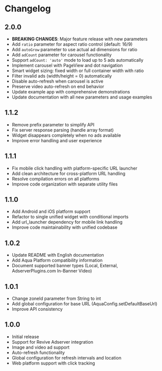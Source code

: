 # Changelog

## 2.0.0

* **BREAKING CHANGES**: Major feature release with new parameters
* Add `ratio` parameter for aspect ratio control (default: 16/9)
* Add `autoGrow` parameter to use actual ad dimensions for ratio
* Add `adCount` parameter for carousel functionality
* Support `adCount: 'auto'` mode to load up to 5 ads automatically
* Implement carousel with PageView and dot navigation
* Smart widget sizing: fixed width or full container width with ratio
* Filter invalid ads (width/height = 0) automatically
* Disable auto-refresh when carousel is active
* Preserve video auto-refresh on end behavior
* Update example app with comprehensive demonstrations
* Update documentation with all new parameters and usage examples

## 1.1.2

* Remove prefix parameter to simplify API
* Fix server response parsing (handle array format)
* Widget disappears completely when no ads available
* Improve error handling and user experience

## 1.1.1

* Fix mobile click handling with platform-specific URL launcher
* Add clean architecture for cross-platform URL handling
* Resolve compilation errors on all platforms
* Improve code organization with separate utility files

## 1.1.0

* Add Android and iOS platform support
* Refactor to single unified widget with conditional imports
* Add url_launcher dependency for mobile link handling
* Improve code maintainability with unified codebase

## 1.0.2

* Update README with English documentation
* Add Aqua Platform compatibility information
* Document supported banner types (Local, External, AdserverPlugins.com In-Banner Video)

## 1.0.1

* Change zoneId parameter from String to int
* Add global configuration for base URL (AquaConfig.setDefaultBaseUrl)
* Improve API consistency

## 1.0.0

* Initial release
* Support for Revive Adserver integration
* Image and video ad support
* Auto-refresh functionality
* Global configuration for refresh intervals and location
* Web platform support with click tracking